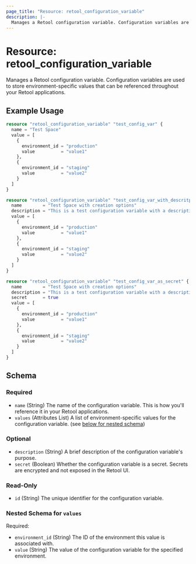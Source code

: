 ```yaml
---
page_title: "Resource: retool_configuration_variable"
description: |-
  Manages a Retool configuration variable. Configuration variables are used to store environment-specific values that can be referenced throughout your Retool applications.
---
```


# Resource: retool_configuration_variable

Manages a Retool configuration variable. Configuration variables are used to store environment-specific values that can be referenced throughout your Retool applications.

## Example Usage

```terraform
resource "retool_configuration_variable" "test_config_var" {
  name = "Test Space"
  value = [
    {
      environment_id = "production"
      value          = "value1"
    },
    {
      environment_id = "staging"
      value          = "value2"
    }
  ]
}

resource "retool_configuration_variable" "test_config_var_with_descritpion" {
  name        = "Test Space with creation options"
  description = "This is a test configuration variable with a description"
  value = [
    {
      environment_id = "production"
      value          = "value1"
    },
    {
      environment_id = "staging"
      value          = "value2"
    }
  ]
}

resource "retool_configuration_variable" "test_config_var_as_secret" {
  name        = "Test Space with creation options"
  description = "This is a test configuration variable with a description"
  secret      = true
  value = [
    {
      environment_id = "production"
      value          = "value1"
    },
    {
      environment_id = "staging"
      value          = "value2"
    }
  ]
}
```

<!-- schema generated by tfplugindocs -->
## Schema

### Required

- `name` (String) The name of the configuration variable. This is how you'll reference it in your Retool applications.
- `values` (Attributes List) A list of environment-specific values for the configuration variable. (see [below for nested schema](#nestedatt--values))

### Optional

- `description` (String) A brief description of the configuration variable's purpose.
- `secret` (Boolean) Whether the configuration variable is a secret. Secrets are encrypted and not exposed in the Retool UI.

### Read-Only

- `id` (String) The unique identifier for the configuration variable.

<a id="nestedatt--values"></a>
### Nested Schema for `values`

Required:

- `environment_id` (String) The ID of the environment this value is associated with.
- `value` (String) The value of the configuration variable for the specified environment.


